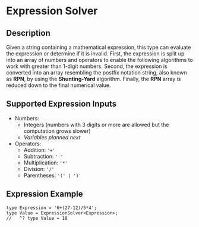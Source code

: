 # Expression Solver

## Description
Given a string containing a mathematical expression, this type can evaluate the expression or determine if it is invalid. First, the expression is split up into an array of numbers and operators to enable the following algorithms to work with greater than 1-digit numbers. Second, the expression is converted into an array resembling the postfix notation string, also known as **RPN**, by using the **Shunting-Yard** algorithm. Finally, the **RPN** array is reduced down to the final numerical value.

## Supported Expression Inputs
- Numbers:
  - Integers (numbers with 3 digits or more are allowed but the computation grows slower)
  - _Variables planned next_
- Operators:
  - Addition: `'+'`
  - Subtraction: `'-'`
  - Multiplication: `'*'`
  - Division: `'/'`
  - Parentheses: `'(' | ')'`

## Expression Example
```
type Expression = '6+(27-12)/5*4';
type Value = ExpressionSolver<Expression>;
//   ^? type Value = 18
```
